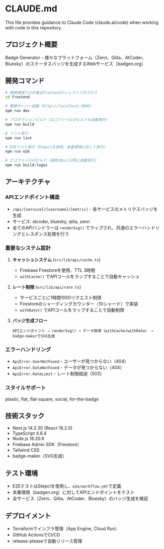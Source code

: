 # CLAUDE.md

This file provides guidance to Claude Code (claude.ai/code) when working with code in this repository.

## プロジェクト概要

Badge Generator - 様々なプラットフォーム（Zenn、Qiita、AtCoder、Bluesky）のステータスバッジを生成するWebサービス（badgen.org）

## 開発コマンド

```bash
# 開発環境での作業はfrontendディレクトリ内で行う
cd frontend

# 開発サーバー起動（http://localhost:3000）
npm run dev

# プロダクションビルド（ロゴファイルのビルドも自動実行）
npm run build

# リント実行
npm run lint

# E2Eテスト実行（Stepciを使用、本番環境に対して実行）
npm run e2e

# ロゴファイルのビルド（通常はbuild時に自動実行）
npm run build:logos
```

## アーキテクチャ

### APIエンドポイント構造
- `/api/[service]/[username]/[metric]` - 各サービスのメトリクスバッジを生成
- サービス: atcoder, bluesky, qiita, zenn
- 全てのAPIハンドラーは `renderSvg()` でラップされ、共通のエラーハンドリングとレスポンス処理を行う

### 重要なシステム設計

1. **キャッシュシステム** (`src/lib/api/cache.ts`)
   - Firebase Firestoreを使用、TTL 3時間
   - `withCache()` でAPIコールをラップすることで自動キャッシュ

2. **レート制限** (`src/lib/api/rate.ts`)
   - サービスごとに1時間1000リクエスト制限
   - Firestoreのシャーディングカウンター（10シャード）で実装
   - `withRate()` でAPIコールをラップすることで自動制限

3. **バッジ生成フロー**
   ```
   APIエンドポイント → renderSvg() → データ取得（withCache/withRate） → badge-makerでSVG生成
   ```

### エラーハンドリング
- `ApiError.UserNotFound` - ユーザーが見つからない（404）
- `ApiError.DataNotFound` - データが見つからない（404）
- `ApiError.RateLimit` - レート制限超過（503）

### スタイルサポート
plastic, flat, flat-square, social, for-the-badge

## 技術スタック
- Next.js 14.2.30 (React 18.2.0)
- TypeScript 4.8.4
- Node.js 18.20.6
- Firebase Admin SDK（Firestore）
- Tailwind CSS
- badge-maker（SVG生成）

## テスト環境
- E2EテストはStepciを使用し、`e2e/workflow.yml`で定義
- 本番環境（badgen.org）に対してAPIエンドポイントをテスト
- 全サービス（Zenn、Qiita、AtCoder、Bluesky）のバッジ生成を検証

## デプロイメント
- Terraformでインフラ管理（App Engine, Cloud Run）
- GitHub ActionsでCI/CD
- release-pleaseで自動リリース管理